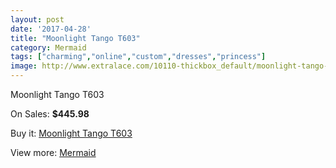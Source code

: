 ```yaml
---
layout: post
date: '2017-04-28'
title: "Moonlight Tango T603"
category: Mermaid
tags: ["charming","online","custom","dresses","princess"]
image: http://www.extralace.com/10110-thickbox_default/moonlight-tango-t603.jpg
---
```

Moonlight Tango T603

On Sales: **$445.98**
<a href="https://www.extralace.com/mermaid/4773-moonlight-tango-t603.html"><amp-img layout="responsive" width="600" height="600" src="//www.extralace.com/10110-thickbox_default/moonlight-tango-t603.jpg" alt="Moonlight Tango T603 0" /></a>
<a href="https://www.extralace.com/mermaid/4773-moonlight-tango-t603.html"><amp-img layout="responsive" width="600" height="600" src="//www.extralace.com/10111-thickbox_default/moonlight-tango-t603.jpg" alt="Moonlight Tango T603 1" /></a>

Buy it: [Moonlight Tango T603](https://www.extralace.com/mermaid/4773-moonlight-tango-t603.html "Moonlight Tango T603")

View more: [Mermaid](https://www.extralace.com/5-mermaid "Mermaid")
